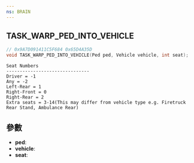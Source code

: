 ```yaml
---
ns: BRAIN
---
```

## TASK_WARP_PED_INTO_VEHICLE

```c
// 0x9A7D091411C5F684 0x65D4A35D
void TASK_WARP_PED_INTO_VEHICLE(Ped ped, Vehicle vehicle, int seat);
```

```
Seat Numbers  
-------------------------------  
Driver = -1  
Any = -2  
Left-Rear = 1  
Right-Front = 0  
Right-Rear = 2  
Extra seats = 3-14(This may differ from vehicle type e.g. Firetruck Rear Stand, Ambulance Rear)  
```

## 參數
* **ped**: 
* **vehicle**: 
* **seat**: 

